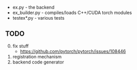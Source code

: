 - ex.py - the backend
- ex_builder.py - compiles/loads C++/CUDA torch modules
- testex*.py - various tests

TODO
----
0. fix stuff
   - https://github.com/pytorch/pytorch/issues/108446
1. registration mechanism
2. backend code generator
